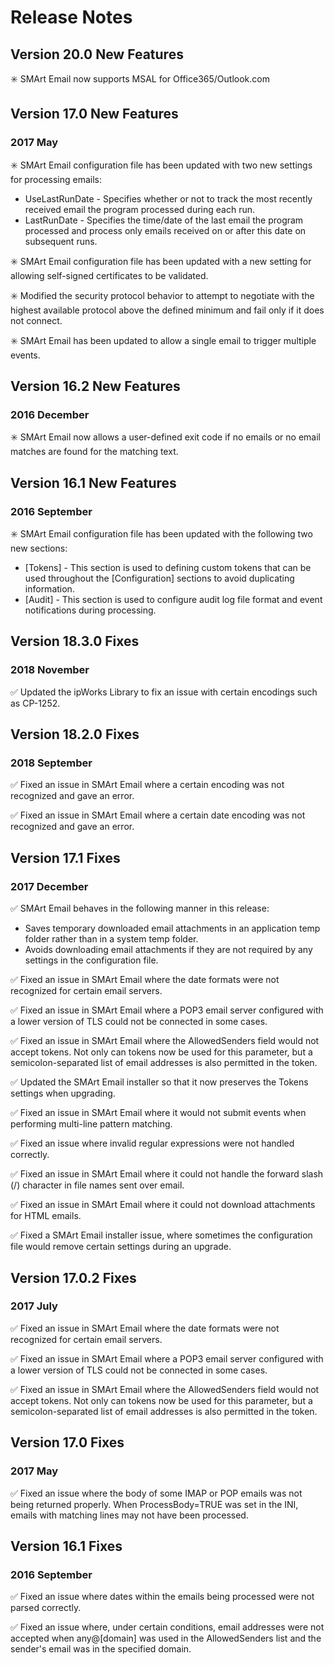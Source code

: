 # Release Notes

## Version 20.0 New Features
:eight_spoked_asterisk: SMArt Email now supports MSAL for Office365/Outlook.com

## Version 17.0 New Features

### 2017 May
:eight_spoked_asterisk:	SMArt Email configuration file has been updated with two new settings for processing emails:
* UseLastRunDate - Specifies whether or not to track the most recently received email the program processed during each run.
* LastRunDate - Specifies the time/date of the last email the program processed and process only emails received on or after this date on subsequent runs.

:eight_spoked_asterisk: SMArt Email configuration file has been updated with a new setting for allowing self-signed certificates to be validated.

:eight_spoked_asterisk: Modified the security protocol behavior to attempt to negotiate with the highest available protocol above the defined minimum and fail only if it does not connect.

:eight_spoked_asterisk: SMArt Email has been updated to allow a single email to trigger multiple events.
 
## Version 16.2 New Features

### 2016 December

:eight_spoked_asterisk: SMArt Email now allows a user-defined exit code if no emails or no email matches are found for the matching text.
 
## Version 16.1 New Features

### 2016 September

:eight_spoked_asterisk: SMArt Email configuration file has been updated with the following two new sections:
* [Tokens] - This section is used to defining custom tokens that can be used throughout the [Configuration] sections to avoid duplicating information.
* [Audit] - This section is used to configure audit log file format and event notifications during processing.
 
## Version 18.3.0 Fixes

### 2018 November

:white_check_mark: Updated the ipWorks Library to fix an issue with certain encodings such as CP-1252.
 
## Version 18.2.0 Fixes

### 2018 September

:white_check_mark: Fixed an issue in SMArt Email where a certain encoding was not recognized and gave an error.

:white_check_mark: Fixed an issue in SMArt Email where a certain date encoding was not recognized and gave an error.
 
## Version 17.1 Fixes

### 2017 December

:white_check_mark: SMArt Email behaves in the following manner in this release:
* Saves temporary downloaded email attachments in an application temp folder rather than in a system temp folder.
* Avoids downloading email attachments if they are not required by any settings in the configuration file.

:white_check_mark: Fixed an issue in SMArt Email where the date formats were not recognized for certain email servers.

:white_check_mark: Fixed an issue in SMArt Email where a POP3 email server configured with a lower version of TLS could not be connected in some cases.

:white_check_mark: Fixed an issue in SMArt Email where the AllowedSenders field would not accept tokens. Not only can tokens now be used for this parameter, but a semicolon-separated list of email addresses is also permitted in the token.

:white_check_mark: Updated the SMArt Email installer so that it now preserves the Tokens settings when upgrading.

:white_check_mark: Fixed an issue in SMArt Email where it would not submit events when performing multi-line pattern matching.

:white_check_mark: Fixed an issue where invalid regular expressions were not handled correctly.

:white_check_mark: Fixed an issue in SMArt Email where it could not handle the forward slash (/) character in file names sent over email.

:white_check_mark: Fixed an issue in SMArt Email where it could not download attachments for HTML emails.

:white_check_mark: Fixed a SMArt Email installer issue, where sometimes the configuration file would remove certain settings during an upgrade.
 
## Version 17.0.2 Fixes

### 2017 July

:white_check_mark: Fixed an issue in SMArt Email where the date formats were not recognized for certain email servers.

:white_check_mark: Fixed an issue in SMArt Email where a POP3 email server configured with a lower version of TLS could not be connected in some cases.

:white_check_mark: Fixed an issue in SMArt Email where the AllowedSenders field would not accept tokens. Not only can tokens now be used for this parameter, but a semicolon-separated list of email addresses is also permitted in the token.
 
## Version 17.0 Fixes

### 2017 May

:white_check_mark: Fixed an issue where the body of some IMAP or POP emails was not being returned properly. When ProcessBody=TRUE was set in the INI, emails with matching lines may not have been processed.
 
## Version 16.1 Fixes

### 2016 September

:white_check_mark: Fixed an issue where dates within the emails being processed were not parsed correctly.

:white_check_mark: Fixed an issue where, under certain conditions, email addresses were not accepted when any@[domain] was used in the AllowedSenders list and the sender's email was in the specified domain.
